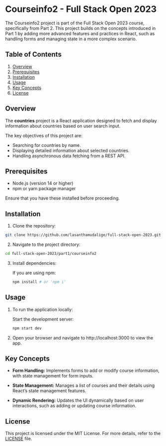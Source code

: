 # Courseinfo2 - Full Stack Open 2023

The Courseinfo2 project is part of the Full Stack Open 2023 course, specifically from Part 2. This project builds on the concepts introduced in Part 1 by adding more advanced features and practices in React, such as handling forms and managing state in a more complex scenario.

## Table of Contents

   1. [Overview](#overview)
   2. [Prerequisites](#prerequisites)
   3. [Installation](#installation)
   4. [Usage](#usage)
   5. [Key Concepts](#key-concepts)
   6. [License](#license)

## Overview

The **countries** project is a React application designed to fetch and display information about countries based on user search input.

The key objectives of this project are:

  * Searching for countries by name.
  * Displaying detailed information about selected countries.
  * Handling asynchronous data fetching from a REST API.

## Prerequisites

   * Node.js (version 14 or higher)
   * npm or yarn package manager

Ensure that you have these installed before proceeding.

## Installation

   1. Clone the repository:
   ```bash
   git clone https://github.com/lasanthamudalige/full-stack-open-2023.git
   ```

   2. Navigate to the project directory:
   ```bash
   cd full-stack-open-2023/part1/courseinfo2
   ```

   3. Install dependencies:

      If you are using npm:
      ```bash
      npm install # or 'npm i'
      ```

## Usage

1. To run the application locally:

   Start the development server:
   ```bash
   npm start dev
   ```

1. Open your browser and navigate to http://localhost:3000 to view the app.

## Key Concepts

  * **Form Handling:** Implements forms to add or modify course information, with state management for form inputs.

  * **State Management:** Manages a list of courses and their details using React’s state management features.

  * **Dynamic Rendering:** Updates the UI dynamically based on user interactions, such as adding or updating course information.

## License

This project is licensed under the MIT License. For more details, refer to the [LICENSE](https://github.com/lasanthamudalige/full-stack-open-2023/blob/main/LICENSE) file.
